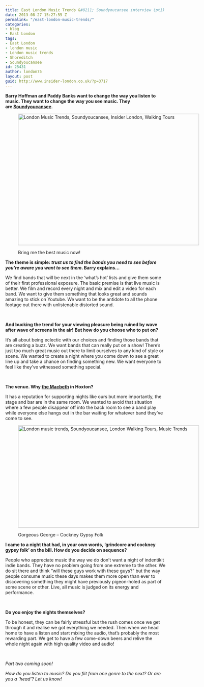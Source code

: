 ```yaml
---
title: East London Music Trends &#8211; Soundyoucansee interview (pt1)
date: 2013-08-27 15:27:55 Z
permalink: "/east-london-music-trends/"
categories:
- blog
- East London
tags:
- East London
- london music
- London music trends
- Shoreditch
- Soundyoucansee
id: 25431
author: london75
layout: post
guid: http://www.insider-london.co.uk/?p=3717
---
```


**Barry Hoffman and Paddy Banks want to change the way you listen to music. They want to change the way you see music. They are [Soundyoucansee](http://soundyoucansee.com/ "Soundyoucansee").**<figure id="attachment_3781" style="width: 569px" class="wp-caption alignnone">

<a href="http://www.insider-london.co.uk/2013/08/27/east-london-music-trends/bozandpaddy-2/" rel="attachment wp-att-3781"><img class="size-full wp-image-3781" alt="London Music Trends, Soundyoucansee, Insider London, Walking Tours" src="/wp-content/uploads/2012/12/BozAndPaddy1.jpg" width="569" height="412" /></a><figcaption class="wp-caption-text">Bring me the best music now!</figcaption></figure>

**The theme is simple: _trust us to find the bands you need to see before you&#8217;re aware you want to see them_. Barry explains&#8230;**

We find bands that will be next in the &#8216;what&#8217;s hot&#8217; lists and give them some of their first professional exposure. The basic premise is that live music is better. We film and record every night and mix and edit a video for each band. We want to give them something that looks great and sounds amazing to stick on Youtube. We want to be the antidote to all the phone footage out there with unlistenable distorted sound.

&nbsp;

**And bucking the trend for your viewing pleasure being ruined by wave after wave of screens in the air!** **But how do you choose who to put on?**

It&#8217;s all about being eclectic with our choices and finding those bands that are creating a buzz. We want bands that can really put on a show! There&#8217;s just too much great music out there to limit ourselves to any kind of style or scene. We wanted to create a night where you come down to see a great line up and take a chance on finding something new. We want everyone to feel like they&#8217;ve witnessed something special.

&nbsp;

**The venue. Why [the Macbeth](http://www.themacbeth.co.uk/ "The Macbeth") in Hoxton?**

It has a reputation for supporting nights like ours but more importantly, the stage and bar are in the same room. We wanted to avoid that situation where a few people disappear off into the back room to see a band play while everyone else hangs out in the bar waiting for whatever band they&#8217;ve come to see.<figure id="attachment_3760" style="width: 569px" class="wp-caption alignnone">

<a href="http://www.insider-london.co.uk/2013/08/27/east-london-music-trends/gorgeous-george/" rel="attachment wp-att-3760"><img class="size-full wp-image-3760" alt="London music trends, Soundyoucansee, London Walking Tours, Music Trends" src="/wp-content/uploads/2012/12/Gorgeous-George.jpg" width="569" height="320" /></a><figcaption class="wp-caption-text">Gorgeous George &#8211; Cockney Gypsy Folk</figcaption></figure>

**I came to a night that had, in your own words, ‘grindcore and cockney gypsy folk’ on the bill. How do you decide on sequence?**

People who appreciate music the way we do don&#8217;t want a night of indentikit indie bands. They have no problem going from one extreme to the other. We do sit there and think &#8220;will these guys work with these guys?&#8221; but the way people consume music these days makes them more open than ever to discovering something they might have previously pigeon-holed as part of some scene or other. Live, all music is judged on its energy and performance.

&nbsp;

**Do you enjoy the nights themselves?**

To be honest, they can be fairly stressful but the rush comes once we get through it and realise we got everything we needed. Then when we head home to have a listen and start mixing the audio, that&#8217;s probably the most rewarding part. We get to have a few come-down beers and relive the whole night again with high quality video and audio!

&nbsp;

_Part two coming soon!_

_How do you listen to music? Do you flit from one genre to the next? Or are you a &#8216;head&#8217;? Let us know!_

&nbsp;
